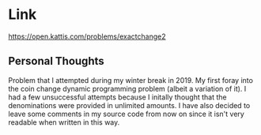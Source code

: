 # Link

https://open.kattis.com/problems/exactchange2

## Personal Thoughts

Problem that I attempted during my winter break in 2019. My first foray into the coin change dynamic programming problem (albeit a variation of it). I had a few unsuccessful attempts because I initally thought that the denominations were provided in unlimited amounts. I have also decided to leave some comments in my source code from now on since it isn't very readable when written in this way.

